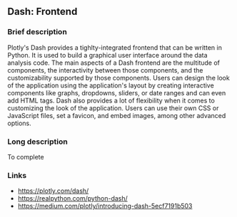 
## Dash: Frontend
### Brief description

Plotly's Dash provides a tighlty-integrated frontend that can be written in Python. It is used to build a graphical user interface around the data analysis code. The main aspects of a Dash frontend are the multitude of components, the interactivity between those components, and the customizability supported by those components. Users can design the look of the application using the application's layout by creating interactive components like graphs, dropdowns, sliders, or date ranges and can even add HTML tags. Dash also provides a lot of flexibility when it comes to customizing the look of the application. Users can use their own CSS or JavaScript files, set a favicon, and embed images, among other advanced options.

### Long description

To complete

### Links
* https://plotly.com/dash/
* https://realpython.com/python-dash/
* https://medium.com/plotly/introducing-dash-5ecf7191b503
